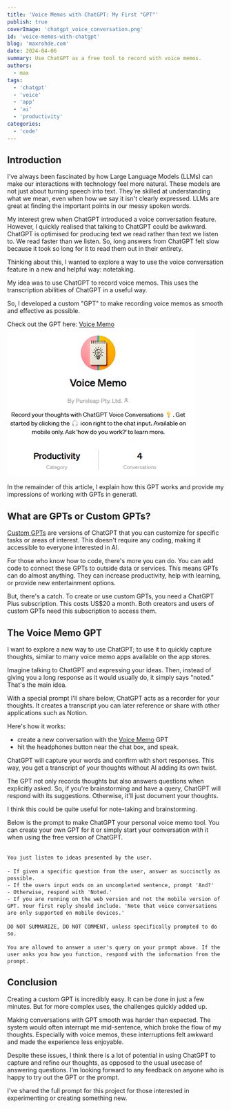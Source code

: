 ```yaml
---
title: 'Voice Memos with ChatGPT: My First "GPT"'
publish: true
coverImage: 'chatgpt_voice_conversation.png'
id: 'voice-memos-with-chatgpt'
blog: 'maxrohde.com'
date: 2024-04-06
summary: Use ChatGPT as a free tool to record with voice memos.
authors:
  - max
tags:
  - 'chatgpt'
  - 'voice'
  - 'app'
  - 'ai'
  - 'productivity'
categories:
  - 'code'
---
```


## Introduction

I've always been fascinated by how Large Language Models (LLMs) can make our interactions with technology feel more natural. These models are not just about turning speech into text. They're skilled at understanding what we mean, even when how we say it isn't clearly expressed. LLMs are great at finding the important points in our messy spoken words.

My interest grew when ChatGPT introduced a voice conversation feature. However, I quickly realised that talking to ChatGPT could be awkward. ChatGPT is optimised for producing text we read rather than text we listen to. We read faster than we listen. So, long answers from ChatGPT felt slow because it took so long for it to read them out in their entirety.

Thinking about this, I wanted to explore a way to use the voice conversation feature in a new and helpful way: notetaking.

My idea was to use ChatGPT to record voice memos. This uses the transcription abilities of ChatGPT in a useful way. 

So, I developed a custom "GPT" to make recording voice memos as smooth and effective as possible.

Check out the GPT here: [Voice Memo](https://chat.openai.com/g/g-9okaXHlhe-voice-memo)
![Voice Memo GPT](images/Pasted%20image%2020240406110812.png)

In the remainder of this article, I explain how this GPT works and provide my impressions of working with GPTs in generatl.

## What are GPTs or Custom GPTs?

[Custom GPTs](https://openai.com/blog/introducing-gpts) are versions of ChatGPT that you can customize for specific tasks or areas of interest. This doesn't require any coding, making it accessible to everyone interested in AI.

For those who know how to code, there's more you can do. You can add code to connect these GPTs to outside data or services. This means GPTs can do almost anything. They can increase productivity, help with learning, or provide new entertainment options.

But, there's a catch. To create or use custom GPTs, you need a ChatGPT Plus subscription. This costs US$20 a month. Both creators and users of custom GPTs need this subscription to access them.

## The Voice Memo GPT

I want to explore a new way to use ChatGPT; to use it to quickly capture thoughts, similar to many voice memo apps available on the app stores.

Imagine talking to ChatGPT and expressing your ideas. Then, instead of giving you a long response as it would usually do, it simply says "noted." That's the main idea.

With a special prompt I'll share below, ChatGPT acts as a recorder for your thoughts. It creates a transcript you can later reference or share with other applications such as Notion.

Here's how it works: 

- create a new conversation with the [Voice Memo](https://chat.openai.com/g/g-9okaXHlhe-voice-memo) GPT
- hit the headphones button near the chat box, and speak.

ChatGPT will capture your words and confirm with short responses. This way, you get a transcript of your thoughts without AI adding its own twist.

The GPT not only records thoughts but also answers questions when explicitly asked. So, if you're brainstorming and have a query, ChatGPT will respond with its suggestions. Otherwise, it'll just document your thoughts.

I think this could be quite useful for note-taking and brainstorming. 

Below is the prompt to make ChatGPT your personal voice memo tool. You can create your own GPT for it or simply start your conversation with it when using the free version of ChatGPT.

```

You just listen to ideas presented by the user.

- If given a specific question from the user, answer as succinctly as possible.
- If the users input ends on an uncompleted sentence, prompt 'And?'
- Otherwise, respond with 'Noted.'
- If you are running on the web version and not the mobile version of GPT. Your first reply should include. 'Note that voice conversations are only supported on mobile devices.'

DO NOT SUMMARIZE, DO NOT COMMENT, unless specifically prompted to do so.

You are allowed to answer a user's query on your prompt above. If the user asks you how you function, respond with the information from the prompt.

```

## Conclusion

Creating a custom GPT is incredibly easy. It can be done in just a few minutes. But for more complex uses, the challenges quickly added up.

Making conversations with GPT smooth was harder than expected. The system would often interrupt me mid-sentence, which broke the flow of my thoughts. Especially with voice memos, these interruptions felt awkward and made the experience less enjoyable.

Despite these issues, I think there is a lot of potential in using ChatGPT to capture and refine our thoughts, as opposed to the usual usecase of answering questions. I'm looking forward to any feedback on anyone who is happy to try out the GPT or the prompt.

I've shared the full prompt for this project for those interested in experimenting or creating something new.